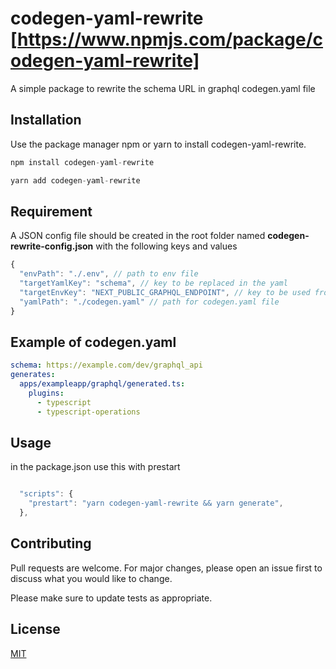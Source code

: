 # codegen-yaml-rewrite [https://www.npmjs.com/package/codegen-yaml-rewrite]

A simple package to rewrite the schema URL in graphql codegen.yaml file

## Installation

Use the package manager npm or yarn to install codegen-yaml-rewrite.

```js
npm install codegen-yaml-rewrite
```

```js
yarn add codegen-yaml-rewrite
```

## Requirement

A JSON config file should be created in the root folder named **codegen-rewrite-config.json**
with the following keys and values

```js
{
  "envPath": "./.env", // path to env file
  "targetYamlKey": "schema", // key to be replaced in the yaml
  "targetEnvKey": "NEXT_PUBLIC_GRAPHQL_ENDPOINT", // key to be used from env file
  "yamlPath": "./codegen.yaml" // path for codegen.yaml file
}
```

## Example of codegen.yaml

```yaml
schema: https://example.com/dev/graphql_api
generates:
  apps/exampleapp/graphql/generated.ts:
    plugins:
      - typescript
      - typescript-operations
```

## Usage

in the package.json use this with prestart

```javascript

  "scripts": {
    "prestart": "yarn codegen-yaml-rewrite && yarn generate",
  },

```

## Contributing

Pull requests are welcome. For major changes, please open an issue first to discuss what you would like to change.

Please make sure to update tests as appropriate.

## License

[MIT](https://choosealicense.com/licenses/mit/)
